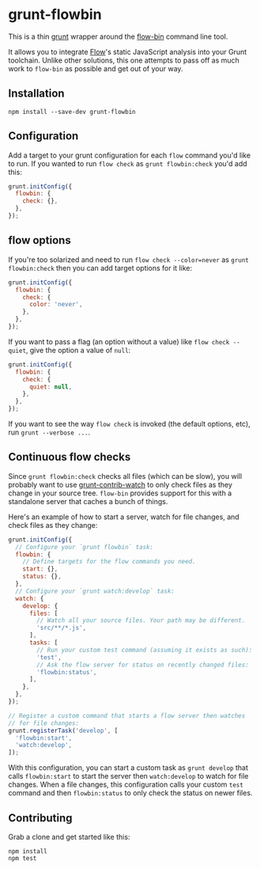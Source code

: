 # grunt-flowbin

This is a thin [grunt](http://gruntjs.com/) wrapper around the
[flow-bin](https://github.com/flowtype/flow-bin/) command line tool.

It allows you to integrate [Flow](http://flowtype.org/)'s
static JavaScript analysis into your Grunt toolchain.
Unlike other solutions, this one attempts to pass off as much work
to `flow-bin` as possible and get out of your way.

## Installation

    npm install --save-dev grunt-flowbin

## Configuration

Add a target to your grunt configuration for each `flow` command you'd
like to run. If you wanted to run `flow check` as `grunt flowbin:check`
you'd add this:

````javascript
grunt.initConfig({
  flowbin: {
    check: {},
  },
});
````

## flow options

If you're too solarized and need to run `flow check --color=never`
as `grunt flowbin:check` then you can add target options for it like:

````javascript
grunt.initConfig({
  flowbin: {
    check: {
      color: 'never',
    },
  },
});
````

If you want to pass a flag (an option without a value) like `flow check --quiet`,
give the option a value of `null`:

````javascript
grunt.initConfig({
  flowbin: {
    check: {
      quiet: null,
    },
  },
});
````

If you want to see the way `flow check` is invoked (the default options, etc),
run `grunt --verbose ...`.

## Continuous flow checks

Since `grunt flowbin:check` checks all files (which can be slow), you
will probably want to use
[grunt-contrib-watch](https://github.com/gruntjs/grunt-contrib-watch)
to only check files as they change in your source tree.
`flow-bin` provides support for this with a standalone server that
caches a bunch of things.

Here's an example of how to start a server, watch for file changes, and
check files as they change:

````javascript
grunt.initConfig({
  // Configure your `grunt flowbin` task:
  flowbin: {
    // Define targets for the flow commands you need.
    start: {},
    status: {},
  },
  // Configure your `grunt watch:develop` task:
  watch: {
    develop: {
      files: [
        // Watch all your source files. Your path may be different.
        'src/**/*.js',
      ],
      tasks: [
        // Run your custom test command (assuming it exists as such):
        'test',
        // Ask the flow server for status on recently changed files:
        'flowbin:status',
      ],
    },
  },
});

// Register a custom command that starts a flow server then watches
// for file changes:
grunt.registerTask('develop', [
  'flowbin:start',
  'watch:develop',
]);
````

With this configuration, you can start a custom task as `grunt develop`
that calls `flowbin:start` to start the server then `watch:develop` to
watch for file changes. When a file changes, this configuration calls
your custom `test` command and then `flowbin:status` to only check the
status on newer files.

## Contributing

Grab a clone and get started like this:

    npm install
    npm test
